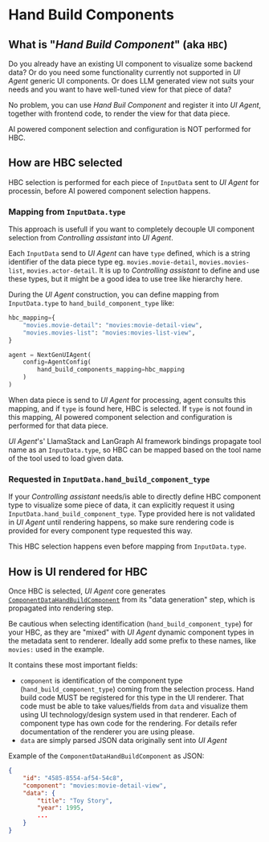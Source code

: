 # Hand Build Components

## What is "*Hand Build Component*" (aka `HBC`)

Do you already have an existing UI component to visualize some backend data? Or do you need some functionality
currently not supported in *UI Agent* generic UI components.
Or does LLM generated view not suits your needs and you want to have well-tuned view for that piece of data?

No problem, you can use *Hand Buil Component* and register it into *UI Agent*, together with frontend code,
to render the view for that data piece. 

AI powered component selection and configuration is NOT performed for HBC.

## How are HBC selected

HBC selection is performed for each piece of `InputData` sent to *UI Agent* for processin, before AI powered 
component selection happens.

### Mapping from `InputData.type`

This approach is usefull if you want to completely decouple UI component selection from *Controlling assistant* into *UI Agent*.

Each `InputData` send to *UI Agent* can have `type` defined, which is a string identifier of the data piece
type eg. `movies.movie-detail`, `movies.movies-list`, `movies.actor-detail`. It is up to *Controlling assistant*
to define and use these types, but it might be a good idea to use tree like hierarchy here.

During the *UI Agent* construction, you can define mapping from `InputData.type` to `hand_build_component_type` like:

```python
hbc_mapping={
    "movies.movie-detail": "movies:movie-detail-view",
    "movies.movies-list": "movies:movies-list-view",
}

agent = NextGenUIAgent(
    config=AgentConfig(
        hand_build_components_mapping=hbc_mapping
    )
)
```

When data piece is send to *UI Agent* for processing, agent consults this mapping, and if `type` is found here, HBC is selected.
If `type` is not found in this mapping, AI powered component selection and configuration is performed for that data piece.

*UI Agent*'s' LlamaStack and LanGraph AI framework bindings propagate tool name as an `InputData.type`, so HBC can be mapped based 
on the tool name of the tool used to load given data.

### Requested in `InputData.hand_build_component_type`

If your *Controlling assistant* needs/is able to directly define HBC component type to visualize some piece of data, it can 
explicitly request it using `InputData.hand_build_component_type`. Type provided here is not validated in *UI Agent* until 
rendering happens, so make sure rendering code is provided for every component type requested this way.

This HBC selection happens even before mapping from `InputData.type`.

## How is UI rendered for HBC

Once HBC is selected, *UI Agent* core generates [`ComponentDataHandBuildComponent`](../spec/component.md#hand-build-component) 
from its "data generation" step, which is propagated into rendering step.

Be cautious when selecting identification (`hand_build_component_type`) for your HBC, as they are "mixed" with *UI Agent* dynamic 
component types in the metadata sent to renderer. Ideally add some prefix to these names, like `movies:` used in the example.

It contains these most important fields:

* `component` is identification of the component type (`hand_build_component_type`) coming from the selection process. Hand build code MUST be 
registered for this type in the UI renderer. That code must be able to take values/fields from `data` and visualize them 
using UI technology/design system used in that renderer. Each of component type has own code for the rendering. 
For details refer documentation of the renderer you are using please.
* `data` are simply parsed JSON data originally sent into *UI Agent*

Example of the `ComponentDataHandBuildComponent` as JSON:

```json
{
    "id": "4585-8554-af54-54c8",
    "component": "movies:movie-detail-view",
    "data": {
        "title": "Toy Story",
        "year": 1995,
        ...
    }
}
```